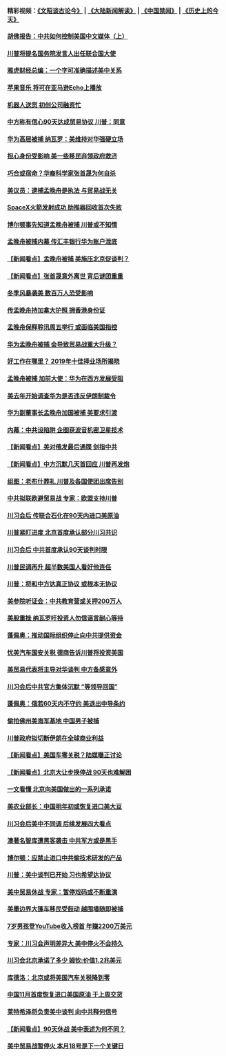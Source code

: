 #### 精彩视频：[《文昭谈古论今》](https://github.com/gfw-breaker/wenzhao/blob/master/README.md?t=12071531) | [《大陆新闻解读》](https://github.com/gfw-breaker/ntdtv-comedy/blob/master/README.md?t=12071531) | [《中国禁闻》](https://github.com/gfw-breaker/ntdtv-news/blob/master/README.md?t=12071531) | [《历史上的今天》](https://github.com/gfw-breaker/today-in-history/blob/master/README.md?t=12071531) 

#### [胡佛报告：中共如何控制美国中文媒体（上）](../pages/nsc412/n10896358.md?t=12071531) 

#### [川普将提名国务院发言人出任联合国大使](../pages/nsc412/n10896834.md?t=12071531) 

#### [雅虎财经总编：一个字可准确描述美中关系](../pages/nsc412/n10896917.md?t=12071531) 

#### [苹果音乐 将可在亚马逊Echo上播放](../pages/nsc412/n10896675.md?t=12071531) 

#### [机器人送货 初创公司融资忙](../pages/nsc412/n10896659.md?t=12071531) 

#### [中方称有信心90天达成贸易协议 川普：同意](../pages/nsc412/n10896579.md?t=12071531) 

#### [华为高层被捕 纳瓦罗：美维持对华强硬立场](../pages/nsc412/n10896049.md?t=12071531) 

#### [担心身份受影响 美一些移民弃领政府救济](../pages/nsc412/n10895898.md?t=12071531) 

#### [巧合或宿命？华裔科学家张首晟为何自杀](../pages/nsc412/n10895275.md?t=12071531) 

#### [美议员：逮捕孟晚舟是执法 与贸易战无关](../pages/nsc412/n10895851.md?t=12071531) 

#### [SpaceX火箭发射成功 助推器回收首次失败](../pages/nsc412/n10895996.md?t=12071531) 

#### [博尔顿事先知道孟晚舟被捕 川普或不知情](../pages/nsc412/n10895818.md?t=12071531) 

#### [孟晚舟被捕内幕  传汇丰银行华为账户泄底](../pages/nsc412/n10895828.md?t=12071531) 

#### [【新闻看点】孟晚舟被捕 美施压北京促谈判？](../pages/nsc412/n10895382.md?t=12071531) 

#### [【新闻看点】张首晟意外离世 背后谜团重重](../pages/nsc412/n10895539.md?t=12071531) 

#### [冬季风暴袭美 数百万人恐受影响](../pages/nsc412/n10895683.md?t=12071531) 

#### [传孟晚舟持加拿大护照 拥香港身份证](../pages/nsc412/n10895690.md?t=12071531) 

#### [孟晚舟保释聆讯周五举行 或面临美国指控](../pages/nsc412/n10895440.md?t=12071531) 

#### [华为孟晚舟被捕 会导致贸易战重大升级？](../pages/nsc412/n10895349.md?t=12071531) 

#### [好工作在哪里？ 2019年十佳择业场所揭晓](../pages/nsc412/n10893916.md?t=12071531) 

#### [孟晚舟被捕 加前大使：华为在西方发展受阻](../pages/nsc412/n10894033.md?t=12071531) 

#### [美去年开始调查华为是否违反伊朗制裁令](../pages/nsc412/n10335920.md?t=12071531) 

#### [华为副董事长孟晚舟加国被捕 美要求引渡](../pages/nsc412/n10893616.md?t=12071531) 

#### [内幕：中共设陷阱 企图获波音机密卫星技术](../pages/nsc412/n10893761.md?t=12071531) 

#### [【新闻看点】美对俄发最后通牒 剑指中共](../pages/nsc412/n10893354.md?t=12071531) 

#### [【新闻看点】中方沉默几天首回应 川普再发炮](../pages/nsc412/n10893156.md?t=12071531) 

#### [组图：老布什葬礼 川普及各国使团出席告别](../pages/nsc412/n10892998.md?t=12071531) 

#### [中共拟联欧避贸易战 专家：欧盟支持川普](../pages/nsc412/n10893281.md?t=12071531) 

#### [川习会后 传联合石化在90天内进口美原油](../pages/nsc412/n10893241.md?t=12071531) 

#### [川普紧盯进度 北京首度承认部分川习共识](../pages/nsc412/n10893089.md?t=12071531) 

#### [川习会后 中共首度承认90天谈判时限](../pages/nsc412/n10891819.md?t=12071531) 

#### [川普民调再升 超半数美国人看好他连任](../pages/nsc412/n10891749.md?t=12071531) 

#### [川普：将和中方达真正协议 或根本无协议](../pages/nsc412/n10891907.md?t=12071531) 

#### [美参院听证会：中共教育营或关押200万人](../pages/nsc412/n10891133.md?t=12071531) 

#### [美股重挫 纳瓦罗吁投资人勿信谣言耐心等待](../pages/nsc412/n10891563.md?t=12071531) 

#### [蓬佩奥：推动国际组织停止向中共提供资金](../pages/nsc412/n10891425.md?t=12071531) 

#### [忧美汽车国安关税 德商告诉川普将投资美国](../pages/nsc412/n10891443.md?t=12071531) 

#### [美贸易代表将主导对华谈判 中方备感意外](../pages/nsc412/n10891328.md?t=12071531) 

#### [川习会后中共官方集体沉默 “等领导回国”](../pages/nsc412/n10891144.md?t=12071531) 

#### [蓬佩奥：俄若60天内不守约 美退出中导条约](../pages/nsc412/n10891258.md?t=12071531) 

#### [偷拍佛州美海军基地 中国男子被捕](../pages/nsc412/n10891201.md?t=12071531) 

#### [川普政府拟切断伊朗在全球商业利益](../pages/nsc412/n10891131.md?t=12071531) 

#### [【新闻看点】美国车零关税？陆媒曝正讨论](../pages/nsc412/n10891056.md?t=12071531) 

#### [【新闻看点】北京大让步换停战 90天也难解困](../pages/nsc412/n10890889.md?t=12071531) 

#### [一文看懂 北京向美国做出的一系列承诺](../pages/nsc412/n10890887.md?t=12071531) 

#### [美农业部长：中国明年初或恢复进口美大豆](../pages/nsc412/n10891124.md?t=12071531) 

#### [川习会后美中不同调 后续发展四大看点](../pages/nsc412/n10891067.md?t=12071531) 

#### [澳著名智库遭黑客袭击 中共军方或是黑手](../pages/nsc412/n10891020.md?t=12071531) 

#### [博尔顿：应禁止进口中共偷技术研发的产品](../pages/nsc412/n10891001.md?t=12071531) 

#### [川普：美中谈判已开始 习也希望达协议](../pages/nsc412/n10890945.md?t=12071531) 

#### [美中贸易休战 专家：暂停戏码或不断重演](../pages/nsc412/n10890923.md?t=12071531) 

#### [美墨边界大篷车移民受鼓动 越围墙随即被捕](../pages/nsc412/n10890272.md?t=12071531) 

#### [7岁男孩登YouTube收入榜首 年赚2200万美元](../pages/nsc412/n10889845.md?t=12071531) 

#### [专家：川习会声明差异大 美中停火不会持久](../pages/nsc412/n10889866.md?t=12071531) 

#### [川习会北京承诺了多少 姆钦:价值1.2兆美元](../pages/nsc412/n10889205.md?t=12071531) 

#### [库德洛：北京或将美国汽车关税降到零](../pages/nsc412/n10889133.md?t=12071531) 

#### [中国11月首度恢复进口美国原油 于上周交货](../pages/nsc412/n10889210.md?t=12071531) 

#### [莱特希泽将负责美中谈判 向中共释何信号](../pages/nsc412/n10889034.md?t=12071531) 

#### [【新闻看点】90天休战 美中表述为何不同？](../pages/nsc412/n10888838.md?t=12071531) 

#### [美中贸易战暂停火 本月18号是下一个关键日](../pages/nsc412/n10888998.md?t=12071531) 

